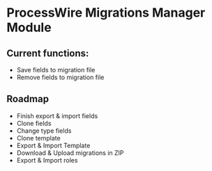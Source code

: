 # ProcessWire Migrations Manager Module
## Current functions:
* Save fields to migration file
* Remove fields to migration file
## Roadmap
* Finish export & import fields
* Clone fields
* Change type fields
* Clone template
* Export & Import Template
* Download & Upload migrations in ZIP
* Export & Import roles